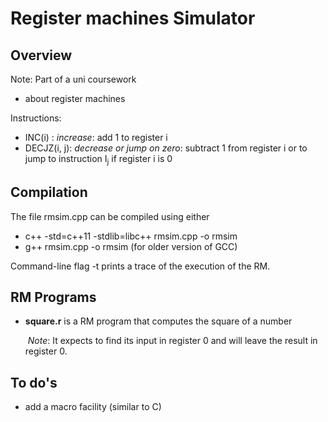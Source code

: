 # Register machines Simulator

## Overview
Note: Part of a uni coursework
- about register machines

Instructions:
- INC(i) : _increase_: add 1 to register i
- DECJZ(i, j): _decrease or jump on zero_: subtract 1 from register i or to jump to instruction I<sub>j</sub> if register i is 0

## Compilation 
The file rmsim.cpp can be compiled using either
- c++ -std=c++11 -stdlib=libc++ rmsim.cpp -o rmsim
- g++ rmsim.cpp -o rmsim (for older version of GCC)

Command-line flag -t prints a trace of the execution of the RM.

## RM Programs
- **square.r** is a RM program that computes the square of a number 
    
    &nbsp;_Note_: It expects to find its input in register 0 and will leave the result in register 0.

## To do's
- add a macro facility (similar to C)
